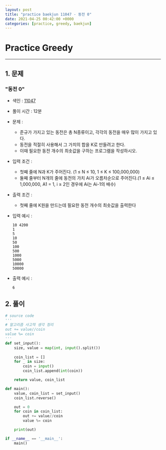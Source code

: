 ```yaml
---
layout: post
title: "practice baekjun 11047 - 동전 0"
date: 2021-04-25 00:42:00 +0000
categories: [practice, greedy, baekjun]
---
```

# Practice Greedy 

---
## 1. 문제 
### "동전 0"
- 색인 : [11047](https://www.acmicpc.net/problem/11047)
- 풀이 시간 : 12분
- 문제 :
  - 준규가 가지고 있는 동전은 총 N종류이고, 각각의 동전을 매우 많이 가지고 있다.
  - 동전을 적절히 사용해서 그 가치의 합을 K로 만들려고 한다. 
  - 이때 필요한 동전 개수의 최솟값을 구하는 프로그램을 작성하시오.

- 입력 조건 : 
  - 첫째 줄에 N과 K가 주어진다. (1 ≤ N ≤ 10, 1 ≤ K ≤ 100,000,000)
  - 둘째 줄부터 N개의 줄에 동전의 가치 Ai가 오름차순으로 주어진다.(1 ≤ Ai ≤ 1,000,000, A1 = 1, i ≥ 2인 경우에 Ai는 Ai-1의 배수)

- 출력 조건 : 
  - 첫째 줄에 K원을 만드는데 필요한 동전 개수의 최솟값을 출력한다

- 입력 예시 :
  ```
  10 4200
  1
  5
  10
  50
  100
  500
  1000
  5000
  10000
  50000
  ```  

- 출력 예시 :
  ```
  6
  ```

## 2. 풀이
~~~python
# source code
'''
# 알고리즘 사고적 생각 정리
out += value//coin
value %= coin
'''
def set_input():
    size, value = map(int, input().split())
    
    coin_list = []
    for _ in size:
        coin = input()
        coin_list.append(int(coin))

    return value, coin_list

def main():   
    value, coin_list = set_input()
    coin_list.reverse()

    out = 0
    for coin in coin_list:
        out += value//coin
        value %= coin

    print(out)

if __name__ == '__main__':
    main()
    
~~~